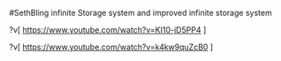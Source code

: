 #SethBling infinite Storage system and improved infinite storage system

?v[
https://www.youtube.com/watch?v=KI10-jD5PP4
]

?v[
https://www.youtube.com/watch?v=k4kw9quZcB0
]
